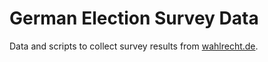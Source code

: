 # German Election Survey Data

Data and scripts to collect survey results from [wahlrecht.de](https://www.wahlrecht.de/umfragen/index.htm).